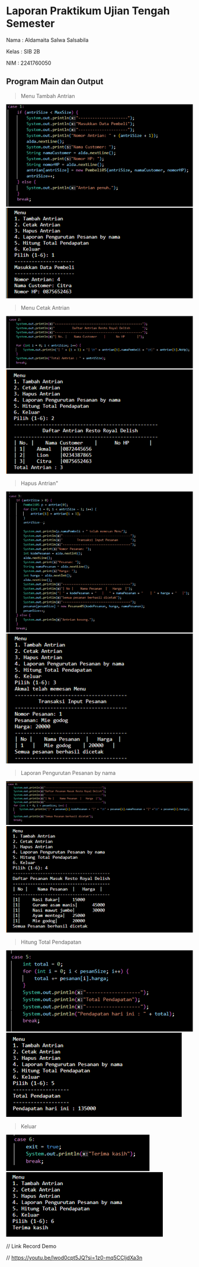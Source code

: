 # Laporan Praktikum Ujian Tengah Semester
Nama    : Aldamaita Salwa Salsabila

Kelas   : SIB 2B

NIM     : 2241760050

## Program Main dan Output
> Menu Tambah Antrian

<img src = "TambahAntrian.png">
<img src = "outputTambahAntrian.png">

> Menu Cetak Antrian

<img src = "CetakAntrian.png">
<img src = "outputCetak.png">

> Hapus Antrian"

<img src = "HapusAntrian.png">
<img src = "outputHapusAntrian.png">

> Laporan Pengurutan Pesanan by nama

<img src = "LaporanPengurutanPesananByNama.png">
<img src = "outputLaporanPengurutanPesananByNama.png">

> Hitung Total Pendapatan

<img src = "HitungTotalPendapatan.png">
<img src = "outputTotal.png">

> Keluar

<img src = "keluar.png">
<img src = "outputKeluar.png">

// Link Record Demo

// https://youtu.be/lwod0cpt5JQ?si=1z0-mq5CCljdXa3n
